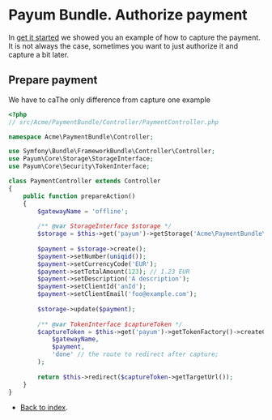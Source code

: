 # Payum Bundle. Authorize payment

In [get it started](get-it-started.md) we showed you an example of how to capture the payment. 
It is not always the case, sometimes you want to just authorize it and capture a bit later.
   
## Prepare payment

We have to caThe only difference from capture one example 

```php
<?php
// src/Acme/PaymentBundle/Controller/PaymentController.php

namespace Acme\PaymentBundle\Controller;

use Symfony\Bundle\FrameworkBundle\Controller\Controller;
use Payum\Core\Storage\StorageInterface;
use Payum\Core\Security\TokenInterface;

class PaymentController extends Controller 
{
    public function prepareAction() 
    {
        $gatewayName = 'offline';
        
        /** @var StorageInterface $storage */
        $storage = $this->get('payum')->getStorage('Acme\PaymentBundle\Entity\Payment');
        
        $payment = $storage->create();
        $payment->setNumber(uniqid());
        $payment->setCurrencyCode('EUR');
        $payment->setTotalAmount(123); // 1.23 EUR
        $payment->setDescription('A description');
        $payment->setClientId('anId');
        $payment->setClientEmail('foo@example.com');
        
        $storage->update($payment);
        
        /** @var TokenInterface $captureToken */
        $captureToken = $this->get('payum')->getTokenFactory()->createCaptureToken(
            $gatewayName, 
            $payment, 
            'done' // the route to redirect after capture;
        );
        
        return $this->redirect($captureToken->getTargetUrl());    
    }
}
```

* [Back to index](../index.md).